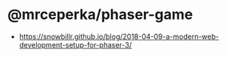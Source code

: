 # @mrceperka/phaser-game

- https://snowbillr.github.io/blog/2018-04-09-a-modern-web-development-setup-for-phaser-3/
